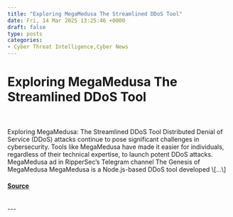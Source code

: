 ```yaml
---
title: "Exploring MegaMedusa The Streamlined DDoS Tool"
date: Fri, 14 Mar 2025 13:25:46 +0000
draft: false
type: posts
categories: 
- Cyber Threat Intelligence,Cyber News
---
```

# Exploring MegaMedusa The Streamlined DDoS Tool

<br/>

<br/>
Exploring MegaMedusa: The Streamlined DDoS Tool Distributed Denial of Service (DDoS) attacks continue to pose significant challenges in cybersecurity. Tools like MegaMedusa have made it easier for individuals, regardless of their technical expertise, to launch potent DDoS attacks. MegaMedusa ad in RipperSec’s Telegram channel The Genesis of MegaMedusa MegaMedusa is a Node.js-based DDoS tool developed \[…\]

#### [Source](https://socradar.io/exploring-megamedusa-streamlined-ddos-tool/)

<br/>
---
